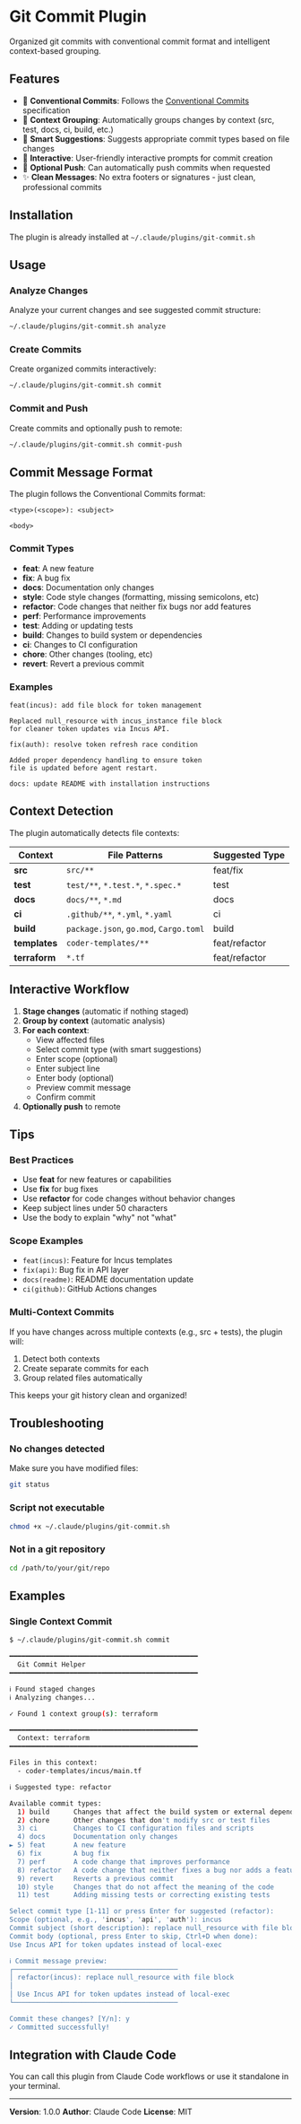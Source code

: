 # Git Commit Plugin

Organized git commits with conventional commit format and intelligent context-based grouping.

## Features

- 🎯 **Conventional Commits**: Follows the [Conventional Commits](https://www.conventionalcommits.org/) specification
- 📁 **Context Grouping**: Automatically groups changes by context (src, test, docs, ci, build, etc.)
- 🤖 **Smart Suggestions**: Suggests appropriate commit types based on file changes
- 🎨 **Interactive**: User-friendly interactive prompts for commit creation
- 🚀 **Optional Push**: Can automatically push commits when requested
- ✨ **Clean Messages**: No extra footers or signatures - just clean, professional commits

## Installation

The plugin is already installed at `~/.claude/plugins/git-commit.sh`

## Usage

### Analyze Changes

Analyze your current changes and see suggested commit structure:

```bash
~/.claude/plugins/git-commit.sh analyze
```

### Create Commits

Create organized commits interactively:

```bash
~/.claude/plugins/git-commit.sh commit
```

### Commit and Push

Create commits and optionally push to remote:

```bash
~/.claude/plugins/git-commit.sh commit-push
```

## Commit Message Format

The plugin follows the Conventional Commits format:

```
<type>(<scope>): <subject>

<body>
```

### Commit Types

- **feat**: A new feature
- **fix**: A bug fix
- **docs**: Documentation only changes
- **style**: Code style changes (formatting, missing semicolons, etc)
- **refactor**: Code changes that neither fix bugs nor add features
- **perf**: Performance improvements
- **test**: Adding or updating tests
- **build**: Changes to build system or dependencies
- **ci**: Changes to CI configuration
- **chore**: Other changes (tooling, etc)
- **revert**: Revert a previous commit

### Examples

```
feat(incus): add file block for token management

Replaced null_resource with incus_instance file block
for cleaner token updates via Incus API.
```

```
fix(auth): resolve token refresh race condition

Added proper dependency handling to ensure token
file is updated before agent restart.
```

```
docs: update README with installation instructions
```

## Context Detection

The plugin automatically detects file contexts:

| Context | File Patterns | Suggested Type |
|---------|--------------|----------------|
| **src** | `src/**` | feat/fix |
| **test** | `test/**`, `*.test.*`, `*.spec.*` | test |
| **docs** | `docs/**`, `*.md` | docs |
| **ci** | `.github/**`, `*.yml`, `*.yaml` | ci |
| **build** | `package.json`, `go.mod`, `Cargo.toml` | build |
| **templates** | `coder-templates/**` | feat/refactor |
| **terraform** | `*.tf` | feat/refactor |

## Interactive Workflow

1. **Stage changes** (automatic if nothing staged)
2. **Group by context** (automatic analysis)
3. **For each context**:
   - View affected files
   - Select commit type (with smart suggestions)
   - Enter scope (optional)
   - Enter subject line
   - Enter body (optional)
   - Preview commit message
   - Confirm commit
4. **Optionally push** to remote

## Tips

### Best Practices

- Use **feat** for new features or capabilities
- Use **fix** for bug fixes
- Use **refactor** for code changes without behavior changes
- Keep subject lines under 50 characters
- Use the body to explain "why" not "what"

### Scope Examples

- `feat(incus)`: Feature for Incus templates
- `fix(api)`: Bug fix in API layer
- `docs(readme)`: README documentation update
- `ci(github)`: GitHub Actions changes

### Multi-Context Commits

If you have changes across multiple contexts (e.g., src + tests), the plugin will:
1. Detect both contexts
2. Create separate commits for each
3. Group related files automatically

This keeps your git history clean and organized!

## Troubleshooting

### No changes detected

Make sure you have modified files:
```bash
git status
```

### Script not executable

```bash
chmod +x ~/.claude/plugins/git-commit.sh
```

### Not in a git repository

```bash
cd /path/to/your/git/repo
```

## Examples

### Single Context Commit

```bash
$ ~/.claude/plugins/git-commit.sh commit

━━━━━━━━━━━━━━━━━━━━━━━━━━━━━━━━━━━━━━━━━━━━━━━
  Git Commit Helper
━━━━━━━━━━━━━━━━━━━━━━━━━━━━━━━━━━━━━━━━━━━━━━━

ℹ Found staged changes
ℹ Analyzing changes...

✓ Found 1 context group(s): terraform

━━━━━━━━━━━━━━━━━━━━━━━━━━━━━━━━━━━━━━━━━━━━━━━
  Context: terraform
━━━━━━━━━━━━━━━━━━━━━━━━━━━━━━━━━━━━━━━━━━━━━━━

Files in this context:
  - coder-templates/incus/main.tf

ℹ Suggested type: refactor

Available commit types:
  1) build      Changes that affect the build system or external dependencies
  2) chore      Other changes that don't modify src or test files
  3) ci         Changes to CI configuration files and scripts
  4) docs       Documentation only changes
► 5) feat       A new feature
  6) fix        A bug fix
  7) perf       A code change that improves performance
  8) refactor   A code change that neither fixes a bug nor adds a feature
  9) revert     Reverts a previous commit
  10) style     Changes that do not affect the meaning of the code
  11) test      Adding missing tests or correcting existing tests

Select commit type [1-11] or press Enter for suggested (refactor):
Scope (optional, e.g., 'incus', 'api', 'auth'): incus
Commit subject (short description): replace null_resource with file block
Commit body (optional, press Enter to skip, Ctrl+D when done):
Use Incus API for token updates instead of local-exec

ℹ Commit message preview:
┌─────────────────────────────────────────
│ refactor(incus): replace null_resource with file block
│
│ Use Incus API for token updates instead of local-exec
└─────────────────────────────────────────

Commit these changes? [Y/n]: y
✓ Committed successfully!
```

## Integration with Claude Code

You can call this plugin from Claude Code workflows or use it standalone in your terminal.

---

**Version**: 1.0.0
**Author**: Claude Code
**License**: MIT
